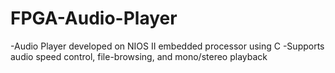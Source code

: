 # FPGA-Audio-Player
-Audio Player developed on NIOS II embedded processor using C
-Supports audio speed control, file-browsing, and mono/stereo playback 

